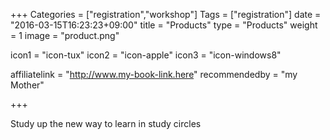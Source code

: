 +++
Categories = ["registration","workshop"]
Tags = ["registration"]
date = "2016-03-15T16:23:23+09:00"
title = "Products"
type = "Products"
weight = 1
image = "product.png"

icon1 = "icon-tux"
icon2 = "icon-apple"
icon3 = "icon-windows8"

affiliatelink = "http://www.my-book-link.here"
recommendedby = "my Mother"

+++

Study up the new way to learn in study circles
